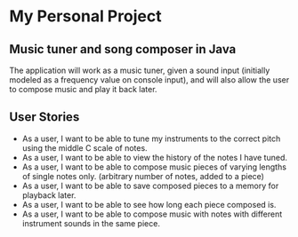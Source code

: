 # My Personal Project

## Music tuner and song composer in Java
The application will work as a music tuner, given a sound input (initially modeled as a frequency value on
console input), and will also allow the user to compose music and play it back later. 

## User Stories

- As a user, I want to be able to tune my instruments to the correct pitch using the middle C scale of notes.
- As a user, I want to be able to view the history of the notes I have tuned. 
- As a user, I want to be able to compose music pieces of varying lengths of single notes only.
(arbitrary number of notes, added to a piece)
- As a user, I want to be able to save composed pieces to a memory for playback later. 
- As a user, I want to be able to see how long each piece composed is.
- As a user, I want to be able to compose music with notes with different instrument sounds in the same piece.

